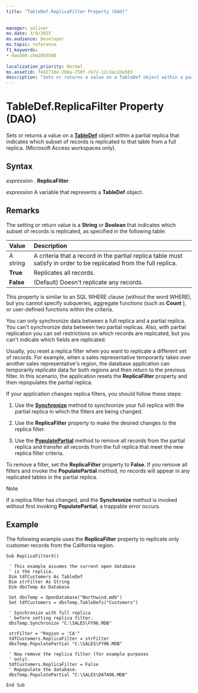 ```yaml
---
title: "TableDef.ReplicaFilter Property (DAO)"
 
 
manager: soliver
ms.date: 3/9/2015
ms.audience: Developer
ms.topic: reference
f1_keywords:
- dao360.chm1055548
  
localization_priority: Normal
ms.assetid: f44273de-2b6a-750f-cb7c-12c3ac2da503
description: "Sets or returns a value on a TableDef object within a partial replica that indicates which subset of records is replicated to that table from a full replica. (Microsoft Access workspaces only)."
---
```


# TableDef.ReplicaFilter Property (DAO)

Sets or returns a value on a **[TableDef](tabledef-object-dao.md)** object within a partial replica that indicates which subset of records is replicated to that table from a full replica. (Microsoft Access workspaces only). 
  
## Syntax

 *expression*  . **ReplicaFilter**
  
 *expression*  A variable that represents a **TableDef** object. 
  
## Remarks

The setting or return value is a **String** or **Boolean** that indicates which subset of records is replicated, as specified in the following table: 
  
|**Value**|**Description**|
|:-----|:-----|
|A string  <br/> |A criteria that a record in the partial replica table must satisfy in order to be replicated from the full replica.  <br/> |
|**True** <br/> |Replicates all records.  <br/> |
|**False** <br/> |(Default) Doesn't replicate any records.  <br/> |
   
This property is similar to an SQL WHERE clause (without the word WHERE), but you cannot specify subqueries, aggregate functions (such as **Count** ), or user-defined functions within the criteria. 
  
You can only synchronize data between a full replica and a partial replica. You can't synchronize data between two partial replicas. Also, with partial replication you can set restrictions on which records are replicated, but you can't indicate which fields are replicated.
  
Usually, you reset a replica filter when you want to replicate a different set of records. For example, when a sales representative temporarily takes over another sales representative's region, the database application can temporarily replicate data for both regions and then return to the previous filter. In this scenario, the application resets the **ReplicaFilter** property and then repopulates the partial replica. 
  
If your application changes replica filters, you should follow these steps:
  
1. Use the **[Synchronize](database-synchronize-method-dao.md)** method to synchronize your full replica with the partial replica in which the filters are being changed. 
    
2. Use the **ReplicaFilter** property to make the desired changes to the replica filter. 
    
3. Use the **[PopulatePartial](database-populatepartial-method-dao.md)** method to remove all records from the partial replica and transfer all records from the full replica that meet the new replica filter criteria. 
    
To remove a filter, set the **ReplicaFilter** property to **False**. If you remove all filters and invoke the **PopulatePartial** method, no records will appear in any replicated tables in the partial replica. 
  
> [!NOTE]
> If a replica filter has changed, and the **Synchronize** method is invoked without first invoking **PopulatePartial**, a trappable error occurs. 
  
## Example

The following example uses the **ReplicaFilter** property to replicate only customer records from the California region. 
  
```
Sub ReplicaFilterX() 
 
 ' This example assumes the current open database 
 ' is the replica. 
 Dim tdfCustomers As TableDef 
 Dim strFilter As String 
 Dim dbsTemp As Database 
 
 Set dbsTemp = OpenDatabase("Northwind.mdb") 
 Set tdfCustomers = dbsTemp.TableDefs("Customers") 
 
 ' Synchronize with full replica 
 ' before setting replica filter. 
 dbsTemp.Synchronize "C:\SALES\FY96.MDB" 
 
 strFilter = "Region = 'CA'" 
 tdfCustomers.ReplicaFilter = strFilter 
 dbsTemp.PopulatePartial "C:\SALES\FY96.MDB" 
 
 ' Now remove the replica filter (for example purposes 
 ' only). 
 tdfCustomers.ReplicaFilter = False 
 ' Repopulate the database. 
 dbsTemp.PopulatePartial "C:\SALES\DATA96.MDB" 
 
End Sub 
 
```


